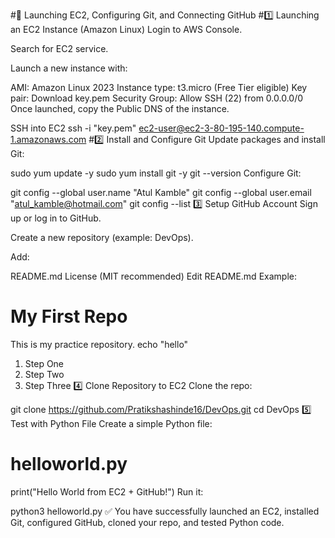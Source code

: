 #🚀 Launching EC2, Configuring Git, and Connecting GitHub
#1️⃣ Launching an EC2 Instance (Amazon Linux)
Login to AWS Console.

Search for EC2 service.

Launch a new instance with:

AMI: Amazon Linux 2023
Instance type: t3.micro (Free Tier eligible)
Key pair: Download key.pem
Security Group: Allow SSH (22) from 0.0.0.0/0
Once launched, copy the Public DNS of the instance.

SSH into EC2
ssh -i "key.pem" ec2-user@ec2-3-80-195-140.compute-1.amazonaws.com
#2️⃣ Install and Configure Git
Update packages and install Git:

sudo yum update -y
sudo yum install git -y
git --version
Configure Git:

git config --global user.name "Atul Kamble"
git config --global user.email "atul_kamble@hotmail.com"
git config --list
3️⃣ Setup GitHub Account
Sign up or log in to GitHub.

Create a new repository (example: DevOps).

Add:

README.md
License (MIT recommended)
Edit README.md
Example:

# My First Repo

This is my practice repository.
echo "hello"


1. Step One
2. Step Two
3. Step Three
4️⃣ Clone Repository to EC2
Clone the repo:

git clone https://github.com/Pratikshashinde16/DevOps.git
cd DevOps
5️⃣ Test with Python File
Create a simple Python file:

# helloworld.py
print("Hello World from EC2 + GitHub!")
Run it:

python3 helloworld.py
✅ You have successfully launched an EC2, installed Git, configured GitHub, cloned your repo, and tested Python code.
